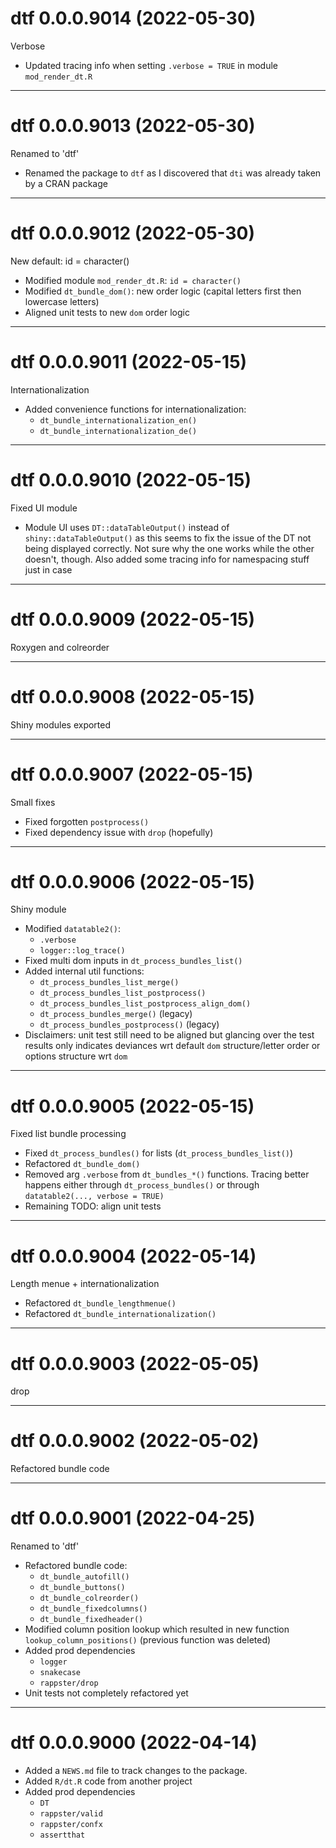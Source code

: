 # dtf 0.0.0.9014 (2022-05-30)

Verbose

- Updated tracing info when setting `.verbose = TRUE` in module `mod_render_dt.R`

----------

# dtf 0.0.0.9013 (2022-05-30)

Renamed to 'dtf'

- Renamed the package to `dtf` as I discovered that `dti` was already taken by a
CRAN package

----------

# dtf 0.0.0.9012 (2022-05-30)

New default: id = character()

- Modified module `mod_render_dt.R`: `id = character()`
- Modified `dt_bundle_dom()`: new order logic (capital letters first then lowercase letters)
- Aligned unit tests to new `dom` order logic

----------

# dtf 0.0.0.9011 (2022-05-15)

Internationalization

- Added convenience functions for internationalization: 
    - `dt_bundle_internationalization_en()`
    - `dt_bundle_internationalization_de()`

----------

# dtf 0.0.0.9010 (2022-05-15)

Fixed UI module

- Module UI uses `DT::dataTableOutput()` instead of `shiny::dataTableOutput()` as this seems to fix the issue of the DT not being displayed correctly. Not sure why the one works while the other doesn't, though. Also added some tracing info for namespacing stuff just in case

----------

# dtf 0.0.0.9009 (2022-05-15)

Roxygen and colreorder

----------

# dtf 0.0.0.9008 (2022-05-15)

Shiny modules exported

----------

# dtf 0.0.0.9007 (2022-05-15)

Small fixes

- Fixed forgotten `postprocess()`
- Fixed dependency issue with `drop` (hopefully)

----------

# dtf 0.0.0.9006 (2022-05-15)

Shiny module

- Modified `datatable2()`: 
    - `.verbose`
    - `logger::log_trace()`
- Fixed multi dom inputs in `dt_process_bundles_list()`
- Added internal util functions:
    - `dt_process_bundles_list_merge()`
    - `dt_process_bundles_list_postprocess()`
    - `dt_process_bundles_list_postprocess_align_dom()`
    - `dt_process_bundles_merge()` (legacy)
    - `dt_process_bundles_postprocess()` (legacy)
- Disclaimers: unit test still need to be aligned but glancing over the test results only indicates deviances wrt default `dom` structure/letter order or options structure wrt `dom`

----------

# dtf 0.0.0.9005 (2022-05-15)

Fixed list bundle processing

- Fixed `dt_process_bundles()` for lists (`dt_process_bundles_list()`)
- Refactored `dt_bundle_dom()`
- Removed arg `.verbose` from `dt_bundles_*()` functions. Tracing better happens
either through `dt_process_bundles()` or through `datatable2(..., verbose = TRUE)`
- Remaining TODO: align unit tests

----------

# dtf 0.0.0.9004 (2022-05-14)

Length menue + internationalization

- Refactored `dt_bundle_lengthmenue()`
- Refactored `dt_bundle_internationalization()`

----------

# dtf 0.0.0.9003 (2022-05-05)

drop

----------

# dtf 0.0.0.9002 (2022-05-02)

Refactored bundle code

----------

# dtf 0.0.0.9001 (2022-04-25)

Renamed to 'dtf'

- Refactored bundle code: 
    - `dt_bundle_autofill()`
    - `dt_bundle_buttons()`
    - `dt_bundle_colreorder()`
    - `dt_bundle_fixedcolumns()`
    - `dt_bundle_fixedheader()`
- Modified column position lookup which resulted in new function `lookup_column_positions()` (previous function was deleted)
- Added prod dependencies
    - `logger`
    - `snakecase`
    - `rappster/drop`
- Unit tests not completely refactored yet

----------

# dtf 0.0.0.9000 (2022-04-14)

- Added a `NEWS.md` file to track changes to the package.
- Added `R/dt.R` code from another project
- Added prod dependencies
    - `DT`
    - `rappster/valid`
    - `rappster/confx`
    - `assertthat`
